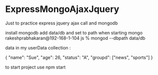 # ExpressMongoAjaxJquery
Just to practice express jquery ajax call and mongodb

install mongodb 
add data/db and set to path when starting mongo 
rakeshprabhakaran@192-168-1-104 js % mongod --dbpath data/db

data in my userData collection :

{
    "name": "Sue",
    "age": 26,
    "status": "A",
    "groupd": ["news", "sports"]
}

to start project use npm start

